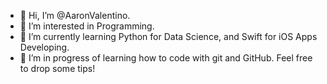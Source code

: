 - 👋 Hi, I’m @AaronValentino.
- 👀 I’m interested in Programming.
- 🌱 I’m currently learning Python for Data Science, and Swift for iOS Apps Developing.
- 💞️ I’m in progress of learning how to code with git and GitHub. Feel free to drop some tips!

<!---
AaronValentino/AaronValentino is a ✨ special ✨ repository because its `README.md` (this file) appears on your GitHub profile.
You can click the Preview link to take a look at your changes.
--->
